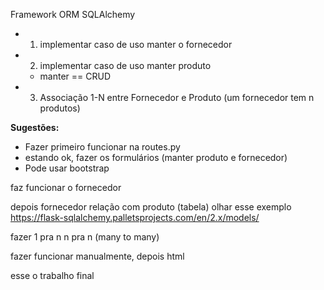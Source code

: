 Framework ORM SQLAlchemy

- 1. implementar caso de uso manter o fornecedor
- 2. implementar caso de uso manter produto
  - manter == CRUD
- 3. Associação 1-N entre Fornecedor e Produto (um fornecedor tem n produtos)

**Sugestões:**
- Fazer primeiro funcionar na routes.py
- estando ok, fazer os formulários (manter produto e fornecedor)
- Pode usar bootstrap


faz funcionar o fornecedor

depois fornecedor relação com produto (tabela)
olhar esse exemplo https://flask-sqlalchemy.palletsprojects.com/en/2.x/models/

fazer 1 pra n
n pra n (many to many)

fazer funcionar manualmente, depois html

esse o trabalho final